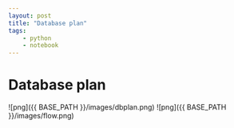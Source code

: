 ```yaml
---
layout: post
title: "Database plan"
tags:
    - python
    - notebook
--- 
```

# Database plan


![png]({{ BASE_PATH }}/images/dbplan.png)
![png]({{ BASE_PATH }}/images/flow.png)
